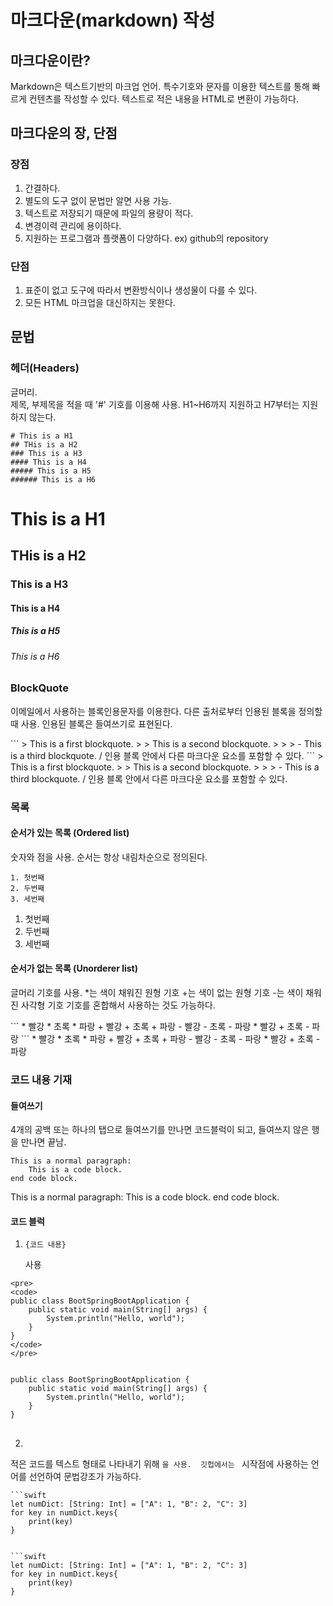 # 마크다운(markdown) 작성

## 마크다운이란?
<p>
Markdown은 텍스트기반의 마크업 언어.
특수기호와 문자를 이용한 텍스트를 통해 빠르게 컨텐츠를 작성할 수 있다.
텍스트로 적은 내용을 HTML로 변환이 가능하다. 
</p>

## 마크다운의 장, 단점

### 장점
1. 간결하다.
2. 별도의 도구 없이 문법만 알면 사용 가능.
3. 텍스트로 저장되기 때문에 파일의 용량이 적다.
4. 변경이력 관리에 용이하다.
5. 지원하는 프로그램과 플랫폼이 다양하다. ex) github의 repository

### 단점
1. 표준이 없고 도구에 따라서 변환방식이나 생성물이 다를 수 있다.
2. 모든 HTML 마크업을 대신하지는 못한다. 

## 문법
### 헤더(Headers)
글머리. <br>
제목, 부제목을 적을 때 '#' 기호를 이용해 사용.
H1~H6까지 지원하고 H7부터는 지원하지 않는다.

```
# This is a H1
## THis is a H2
### This is a H3
#### This is a H4
##### This is a H5
###### This is a H6
```

# This is a H1
## THis is a H2
### This is a H3
#### This is a H4
##### This is a H5
###### This is a H6

### BlockQuote
<p>
이메일에서 사용하는 블록인용문자를 이용한다. 
다른 출처로부터 인용된 블록을 정의할 때 사용. 
인용된 블록은 들여쓰기로 표현된다. 
</p>
```
> This is a first blockquote.
>   > This is a second blockquote.
>   >   > - This is a third blockquote. / 인용 블록 안에서 다른 마크다운 요소를 포함할 수 있다. 
```
> This is a first blockquote.
>   > This is a second blockquote.
>   >   > - This is a third blockquote. / 인용 블록 안에서 다른 마크다운 요소를 포함할 수 있다. 

### 목록
#### 순서가 있는 목록 (Ordered list)
숫자와 점을 사용. 순서는 항상 내림차순으로 정의된다. 
```
1. 첫번째
2. 두번째
3. 세번째
```
1. 첫번째
2. 두번째
3. 세번째

#### 순서가 없는 목록 (Unorderer list)
<p>
글머리 기호를 사용. 
*는 색이 채워진 원형 기호
+는 색이 없는 원형 기호
-는 색이 채워진 사각형 기호
기호를 혼합해서 사용하는 것도 가능하다. 
</p>
```
* 빨강
    * 초록
        * 파랑
+ 빨강
    + 초록
        + 파랑
- 빨강
    - 초록
        - 파랑
* 빨강
    + 초록
        - 파랑
```
* 빨강
    * 초록
        * 파랑
+ 빨강
    + 초록
        + 파랑
- 빨강
    - 초록
        - 파랑
* 빨강
    + 초록
        - 파랑

### 코드 내용 기재
#### 들여쓰기
4개의 공백 또는 하나의 탭으로 들여쓰기를 만나면 코드블럭이 되고, 들여쓰지 않은 행을 만나면 끝남. 
```
This is a normal paragraph: 
    This is a code block.
end code block.

```
This is a normal paragraph: 
    This is a code block.
end code block.

#### 코드 블럭
1. <pre><code>{코드 내용}</code></pre> 사용
```
<pre>
<code>
public class BootSpringBootApplication {
    public static void main(String[] args) {
        System.println("Hello, world");
    }
}
</code>
</pre>
```
<pre>
<code>
public class BootSpringBootApplication {
    public static void main(String[] args) {
        System.println("Hello, world");
    }
}
</code>
</pre>

2. ``` 사용
적은 코드를 텍스트 형태로 나타내기 위해 ```을 사용. 
깃헙에서는 ``` 시작점에 사용하는 언어를 선언하여 문법강조가 가능하다. 

```
```swift
let numDict: [String: Int] = ["A": 1, "B": 2, "C": 3]
for key in numDict.keys{ 
    print(key)
}
```
```

```swift
let numDict: [String: Int] = ["A": 1, "B": 2, "C": 3]
for key in numDict.keys{ 
    print(key)
}
```